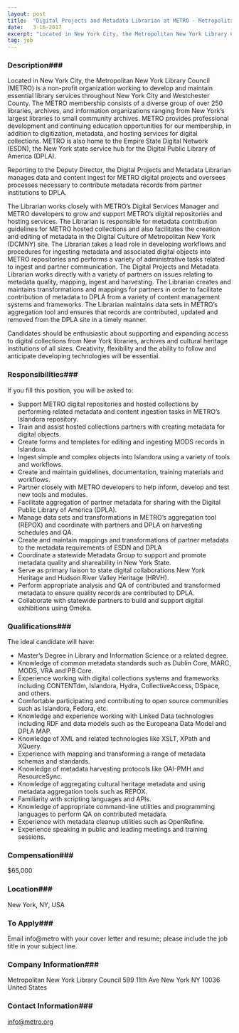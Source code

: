 ```yaml
---
layout: post
title:  "Digital Projects and Metadata Librarian at METRO - Metropolitan New York Library Council"
date:   3-16-2017
excerpt: "Located in New York City, the Metropolitan New York Library Council (METRO) is a non-profit organization working to develop and maintain essential library services throughout New York City and Westchester County. The METRO membership consists of a diverse group of over 250 libraries, archives, and information organizations ranging from New..."
tag: job
---
```


### Description###

Located in New York City, the Metropolitan New York Library Council (METRO) is a non-profit organization working to develop and maintain essential library services throughout New York City and Westchester County. The METRO membership consists of a diverse group of over 250 libraries, archives, and information organizations ranging from New York’s largest libraries to small community archives. METRO provides professional development and continuing education opportunities for our membership, in addition to digitization, metadata, and hosting services for digital collections. METRO is also home to the Empire State Digital Network (ESDN), the New York state service hub for the Digital Public Library of America (DPLA).

Reporting to the Deputy Director, the Digital Projects and Metadata Librarian manages data and content ingest for METRO digital projects and oversees processes necessary to contribute metadata records from partner institutions to DPLA. 

The Librarian works closely with METRO’s Digital Services Manager and METRO developers to grow and support METRO’s digital repositories and hosting services. The Librarian is responsible for metadata contribution guidelines for METRO hosted collections and also facilitates the creation and editing of metadata in the Digital Culture of Metropolitan New York (DCMNY) site. The Librarian takes a lead role in developing workflows and procedures for ingesting metadata and associated digital objects into METRO repositories and performs a variety of administrative tasks related to ingest and partner communication.
The Digital Projects and Metadata Librarian works directly with a variety of partners on issues relating to metadata quality, mapping, ingest and harvesting. The Librarian creates and maintains transformations and mappings for partners in order to facilitate contribution of metadata to DPLA from a variety of content management systems and frameworks. The Librarian maintains data sets in METRO’s aggregation tool and ensures that records are contributed, updated and removed from the DPLA site in a timely manner.

Candidates should be enthusiastic about supporting and expanding access to digital collections from New York libraries, archives and cultural heritage institutions of all sizes. Creativity, flexibility and the ability to follow and anticipate developing technologies will be essential. 


### Responsibilities###

If you fill this position, you will be asked to: 

- Support METRO digital repositories and hosted collections by performing related metadata and content ingestion tasks in METRO’s Islandora repository.
- Train and assist hosted collections partners with creating metadata for digital objects.
- Create forms and templates for editing and ingesting MODS records in Islandora.
- Ingest simple and complex objects into Islandora using a variety of tools and workflows.
- Create and maintain guidelines, documentation, training materials and workflows.
- Partner closely with METRO developers to help inform, develop and test new tools and modules.
- Facilitate aggregation of partner metadata for sharing with the Digital Public Library of America (DPLA).
- Manage data sets and transformations in METRO’s aggregation tool (REPOX) and coordinate with partners and DPLA on harvesting schedules and QA.
- Create and maintain mappings and transformations of partner metadata to the metadata requirements of ESDN and DPLA
- Coordinate a statewide Metadata Group to support and promote metadata quality and shareability in New York State.
- Serve as primary liaison to state digital collaborations New York Heritage and Hudson River Valley Heritage (HRVH).
- Perform appropriate analysis and QA of contributed and transformed metadata to ensure quality records are contributed to DPLA.
- Collaborate with statewide partners to build and support digital exhibitions using Omeka.


### Qualifications###

The ideal candidate will have:  
- Master’s Degree in Library and Information Science or a related degree.
- Knowledge of common metadata standards such as Dublin Core, MARC, MODS, VRA and PB Core.
- Experience working with digital collections systems and frameworks including  CONTENTdm, Islandora, Hydra, CollectiveAccess, DSpace, and others.
- Comfortable participating and contributing to open source communities such as Islandora, Fedora, etc.
- Knowledge and experience working with Linked Data technologies including RDF and data models such as the Europeana Data Model and DPLA MAP.
- Knowledge of XML and related technologies like XSLT, XPath and XQuery.
- Experience with mapping and transforming a range of metadata schemas and standards.
- Knowledge of metadata harvesting protocols like OAI-PMH and ResourceSync.
- Knowledge of aggregating cultural heritage metadata and using metadata aggregation tools such as REPOX.
- Familiarity with scripting languages and APIs.
- Knowledge of appropriate command-line utilities and programming languages to perform QA on contributed metadata.
- Experience with metadata cleanup utilities such as OpenRefine. 
- Experience speaking in public and leading meetings and training sessions.


### Compensation###

$65,000


### Location###

New York, NY, USA




### To Apply###

Email info@metro with your cover letter and resume; please include the job title in your subject line.


### Company Information###

Metropolitan New York Library Council
599 11th Ave
New York NY 10036
United States


### Contact Information###

info@metro.org


